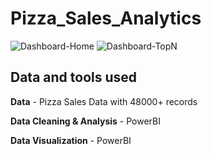 # Pizza_Sales_Analytics

![Dashboard-Home](https://github.com/trafo41/Pizza_Sales_Analytics_project/assets/37511094/5ee662f8-b8c0-4cc6-b087-904b94950e7f)
![Dashboard-TopN](https://github.com/trafo41/Pizza_Sales_Analytics_project/assets/37511094/bbbdcb06-d0af-4ccb-b00a-5fb338975442)

Data and tools used
--

**Data** - Pizza Sales Data with 48000+ records

**Data Cleaning & Analysis** - PowerBI

**Data Visualization** - PowerBI
